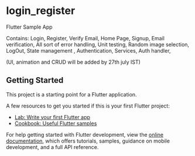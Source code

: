 # login_register

Flutter Sample  App

Contains: 
 Login,
 Register,
 Verify Email,
 Home Page,
 Signup,
 Email verification,
 All sort of error handling,
 Unit testing,
 Random image selection,
 LogOut,
 State management ,
 Authentication,
 Services,
 Auth handler,

(UI, animation and CRUD will be added by 27th july IST)
## Getting Started


This project is a starting point for a Flutter application.

A few resources to get you started if this is your first Flutter project:

- [Lab: Write your first Flutter app](https://docs.flutter.dev/get-started/codelab)
- [Cookbook: Useful Flutter samples](https://docs.flutter.dev/cookbook)

For help getting started with Flutter development, view the
[online documentation](https://docs.flutter.dev/), which offers tutorials,
samples, guidance on mobile development, and a full API reference.
